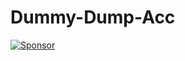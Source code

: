 # Dummy-Dump-Acc

[![Sponsor](https://img.shields.io/badge/Sponsor-❤-pink)](https://drive.google.com/file/d/1E7XQtDf_lEAg2KDOBm-Fof8gIun39buK/view?usp=drive_link)
